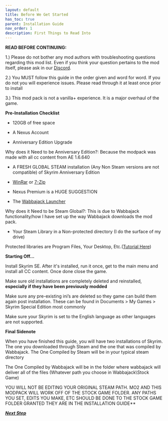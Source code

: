 ```yaml
---
layout: default
title: Before We Get Started
has_toc: true
parent: Installation Guide
nav_order: 1
description: First Things to Read Into
---
```


**READ BEFORE CONTINUING:**

1.) Please do not bother any mod authors with troubleshooting questions regarding this mod list. Even if you think your question pertains to the mod itself, please ask in our [Discord](https://discord.gg/zuNrZWyQYt).

2.) You MUST follow this guide in the order given and word for word. If you do not you will experience issues. Please read through it at least once prior to install

3.) This mod pack is not a vanilla+ experience. It is a major overhaul of the game.


**Pre-Installation Checklist**

* 120GB of free space

* A Nexus Account

* Anniversary Edition Upgrade

Why does it Need to be Anniversary Edition?: Because the modpack was made with all cc content from AE 1.6.640

* A FRESH GLOBAL STEAM installation (Any Non Steam versions are not compatible) of Skyrim Anniversary Edition

* [WinRar](https://www.win-rar.com/start.html?&L=0) or [7-Zip](https://www.7-zip.org/download.html)

* Nexus Premium is a HUGE SUGGESTION

* The [Wabbajack Launcher](https://www.wabbajack.org/)

Why does it Need to be Steam Global?: This is due to Wabbajack functionality/how I have set up the way Wabbajack downloads the mod pack.

* Your Steam Library in a Non-protected directory (I do the surface of my drive)

Protected libraries are Program Files, Your Desktop, Etc.([Tutorial Here](https://www.howtogeek.com/257472/how-to-painlessly-move-your-steam-library-to-another-folder-or-hard-drive/))

**Starting Off…**

Install Skyrim SE. After it's installed, run it once, get to the main menu and install all CC content. Once done close the game.

Make sure old installations are completely deleted and reinstalled, **especially if they have been previously modded**

Make sure any pre-existing ini’s are deleted so they game can build them again post installation. These can be found in Documents > My Games > Skyrim Special Edition most commonly

Make sure your Skyrim is set to the English language as other languages are not supported.

**Final Sidenote**

When you have finished this guide, you will have two installations of Skyrim. The one you downloaded through Steam and the one that was compiled by Wabbajack.
The One Compiled by Steam will be in your typical steam directory

The One Compiled by Wabbajack will be in the folder where wabbajack will deliver all of the files (Whatever path you choose in Wabbajack\Stock Game)

YOU WILL NOT BE EDITING YOUR ORIGINAL STEAM PATH. MO2 AND THIS MODPACK WILL WORK OFF OF THE STOCK GAME FOLDER. ANY PATHS YOU SET, EDITS YOU MAKE, ETC SHOULD BE DONE TO THE STOCK GAME FOLDER GRANTED THEY ARE IN THE INSTALLATION GUIDE**

_**[Next Step](https://www.capitalpunishmentmod.com/08LostRune/Installation%20Guide/2-Wabbajack-Setup/)**_
